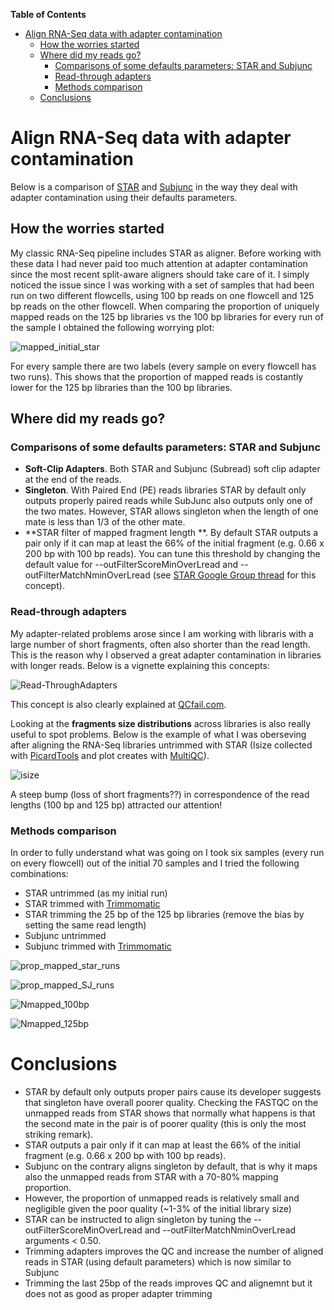**Table of Contents**  

- [Align RNA-Seq data with adapter contamination](#)
	- [How the worries started](#)
	- [Where did my reads go?](#)
		- [Comparisons of some defaults parameters: STAR and Subjunc](#)
		- [Read-through adapters](#)
		- [Methods comparison](#)
  - [Conclusions](#)


# Align RNA-Seq data with adapter contamination 

Below is a comparison of [STAR](https://github.com/alexdobin/STAR) and [Subjunc](http://bioinf.wehi.edu.au/subjunc/) in the way they deal with adapter contamination using their defaults parameters. 

## How the worries started

My classic RNA-Seq pipeline includes STAR as aligner. Before working with these data I had never paid too much attention at adapter contamination since the most recent split-aware aligners should take care of it. I simply noticed the issue since I was working with a set of samples that had been run on two different flowcells, using 100 bp reads on one flowcell and 125 bp reads on the other flowcell. When comparing the proportion of uniquely mapped reads on the 125 bp libraries vs the 100 bp libraries for every run of the sample I obtained the following worrying plot:

![mapped_initial_star](https://cloud.githubusercontent.com/assets/7087258/22636698/390b2ea4-ec91-11e6-85f9-1446f9f06b13.png)

For every sample there are two labels (every sample on every flowcell has two runs). This shows that the proportion of mapped reads is costantly lower for the 125 bp libraries than the 100 bp libraries.

## Where did my reads go? 

### Comparisons of some defaults parameters: STAR and Subjunc 

- **Soft-Clip Adapters**. Both STAR and Subjunc (Subread) soft clip adapter at the end of the reads. 
- **Singleton**. With Paired End (PE) reads libraries STAR by default only outputs properly paired reads while SubJunc also outputs only one of the two mates. However, STAR allows singleton when the length of one mate is less than 1/3 of the other mate.
- **STAR filter of mapped fragment length **. By default STAR outputs a pair only if it can map at least the 66% of the initial fragment (e.g. 0.66 x 200 bp with 100 bp reads). You can tune this threshold by changing the default value for --outFilterScoreMinOverLread and --outFilterMatchNminOverLread (see [STAR Google Group thread](https://groups.google.com/forum/#!topic/rna-star/qNlabqkKfx8) for this concept).

### Read-through adapters

My adapter-related problems arose since I am working with libraris with a large number of short fragments, often also shorter than the read length. This is the reason why I observed a great adapter contamination in libraries with longer reads. Below is a vignette explaining this concepts:

![Read-ThroughAdapters](https://cloud.githubusercontent.com/assets/7087258/22636440/46eb5c62-ec8f-11e6-81b6-c8ee51b58c94.png)

This concept is also clearly explained at [QCfail.com](https://sequencing.qcfail.com/). 

Looking at the **fragments size distributions** across libraries is also really useful to spot problems. Below is the example of what I was oberseving after aligning the RNA-Seq libraries untrimmed with STAR (Isize collected with [PicardTools](https://broadinstitute.github.io/picard/command-line-overview.html) and plot creates with [MultiQC](http://multiqc.info/)). 

![isize](https://cloud.githubusercontent.com/assets/7087258/22636909/ca8cae4c-ec92-11e6-8551-eab42a35a67a.png)

A steep bump (loss of short fragments??) in correspondence of the read lengths (100 bp and 125 bp) attracted our attention!

### Methods comparison

In order to fully understand what was going on I took six samples (every run on every flowcell) out of the initial 70 samples and I tried the following combinations:

- STAR untrimmed (as my initial run)
- STAR trimmed with [Trimmomatic](http://www.usadellab.org/cms/?page=trimmomatic)
- STAR trimming the 25 bp of the 125 bp libraries (remove the bias by setting the same read length)
- Subjunc untrimmed
- Subjunc trimmed with [Trimmomatic](http://www.usadellab.org/cms/?page=trimmomatic)


![prop_mapped_star_runs](https://cloud.githubusercontent.com/assets/7087258/22636103/e2b17d50-ec8c-11e6-8943-806f1cca99d5.png)

![prop_mapped_SJ_runs](https://cloud.githubusercontent.com/assets/7087258/22637235/f0e6b14e-ec94-11e6-830e-1d427f197431.png)

![Nmapped_100bp](https://cloud.githubusercontent.com/assets/7087258/22637395/b5d932b0-ec95-11e6-9db9-69cf27b07fa1.png)

![Nmapped_125bp](https://cloud.githubusercontent.com/assets/7087258/22637397/b915722c-ec95-11e6-8be7-49d443760e75.png)


# Conclusions

- STAR by default only outputs proper pairs cause its developer suggests that singleton have overall poorer quality. Checking the FASTQC on the unmapped reads from STAR shows that normally what happens is that the second mate in the pair is of poorer quality (this is only the most striking remark). 
- STAR outputs a pair only if it can map at least the 66% of the initial fragment (e.g. 0.66 x 200 bp with 100 bp reads).
- Subjunc on the contrary aligns singleton by default, that is why it maps also the unmapped reads from STAR with a 70-80% mapping proportion.
- However, the proportion of unmapped reads is relatively small and negligible given the poor quality (~1-3% of the initial library size)
- STAR can be instructed to align singleton by tuning the --outFilterScoreMinOverLread and --outFilterMatchNminOverLread arguments < 0.50. 
- Trimming adapters improves the QC and increase the number of aligned reads in STAR (using default parameters) which is now similar to Subjunc 
- Trimming the last 25bp of the reads improves QC and alignemnt but it does not as good as proper adapter trimming









